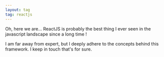 ```yaml
---
layout: tag
tag: reactjs
---
```


Oh, here we are... ReactJS is probably the best thing I ever seen in the javascript landscape since a long time !

I am far away from expert, but I deeply adhere to the concepts behind this framework. I keep in touch that's for sure.